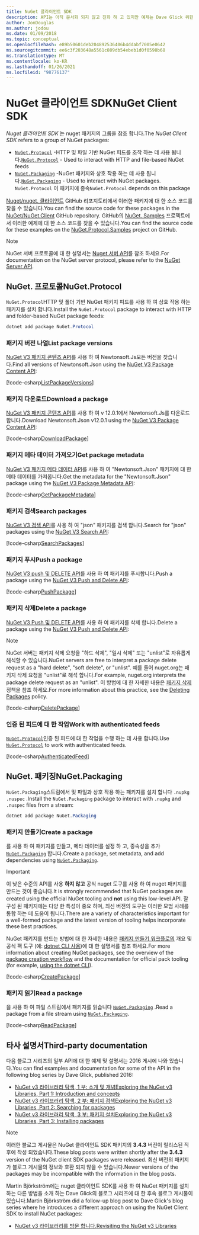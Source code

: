 ```yaml
---
title: NuGet 클라이언트 SDK
description: API는 아직 문서화 되지 않고 진화 하 고 있지만 예제는 Dave Glick 위한 블로그에서 사용할 수 있습니다.
author: JonDouglas
ms.author: jodou
ms.date: 01/09/2018
ms.topic: conceptual
ms.openlocfilehash: e89b50601deb204892536406b4ddabf7005e0642
ms.sourcegitcommit: ee6c3f203648a5561c809db54ebeb1d0f0598b68
ms.translationtype: MT
ms.contentlocale: ko-KR
ms.lasthandoff: 01/26/2021
ms.locfileid: "98776137"
---
```

# <a name="nuget-client-sdk"></a><span data-ttu-id="2db21-103">NuGet 클라이언트 SDK</span><span class="sxs-lookup"><span data-stu-id="2db21-103">NuGet Client SDK</span></span>

<span data-ttu-id="2db21-104">*Nuget 클라이언트 SDK* 는 nuget 패키지의 그룹을 참조 합니다.</span><span class="sxs-lookup"><span data-stu-id="2db21-104">The *NuGet Client SDK* refers to a group of NuGet packages:</span></span>

* <span data-ttu-id="2db21-105">[`NuGet.Protocol`](https://www.nuget.org/packages/NuGet.Protocol) -HTTP 및 파일 기반 NuGet 피드를 조작 하는 데 사용 됩니다.</span><span class="sxs-lookup"><span data-stu-id="2db21-105">[`NuGet.Protocol`](https://www.nuget.org/packages/NuGet.Protocol) - Used to interact with HTTP and file-based NuGet feeds</span></span>
* <span data-ttu-id="2db21-106">[`NuGet.Packaging`](https://www.nuget.org/packages/NuGet.Packaging) -NuGet 패키지와 상호 작용 하는 데 사용 됩니다.</span><span class="sxs-lookup"><span data-stu-id="2db21-106">[`NuGet.Packaging`](https://www.nuget.org/packages/NuGet.Packaging) - Used to interact with NuGet packages.</span></span> <span data-ttu-id="2db21-107">`NuGet.Protocol` 이 패키지에 종속</span><span class="sxs-lookup"><span data-stu-id="2db21-107">`NuGet.Protocol` depends on this package</span></span>

<span data-ttu-id="2db21-108">[Nuget/nuget. 클라이언트](https://github.com/NuGet/NuGet.Client) GitHub 리포지토리에서 이러한 패키지에 대 한 소스 코드를 찾을 수 있습니다.</span><span class="sxs-lookup"><span data-stu-id="2db21-108">You can find the source code for these packages in the [NuGet/NuGet.Client](https://github.com/NuGet/NuGet.Client) GitHub repository.</span></span>
<span data-ttu-id="2db21-109">GitHub의 [NuGet. Samples](https://github.com/NuGet/Samples/tree/master/NuGetProtocolSamples) 프로젝트에서 이러한 예제에 대 한 소스 코드를 찾을 수 있습니다.</span><span class="sxs-lookup"><span data-stu-id="2db21-109">You can find the source code for these examples on the [NuGet.Protocol.Samples](https://github.com/NuGet/Samples/tree/master/NuGetProtocolSamples) project on GitHub.</span></span>

> [!Note]
> <span data-ttu-id="2db21-110">NuGet 서버 프로토콜에 대 한 설명서는 [Nuget 서버 API](~/api/overview.md)를 참조 하세요.</span><span class="sxs-lookup"><span data-stu-id="2db21-110">For documentation on the NuGet server protocol, please refer to the [NuGet Server API](~/api/overview.md).</span></span>

## <a name="nugetprotocol"></a><span data-ttu-id="2db21-111">NuGet. 프로토콜</span><span class="sxs-lookup"><span data-stu-id="2db21-111">NuGet.Protocol</span></span>

<span data-ttu-id="2db21-112">`NuGet.Protocol`HTTP 및 폴더 기반 NuGet 패키지 피드를 사용 하 여 상호 작용 하는 패키지를 설치 합니다.</span><span class="sxs-lookup"><span data-stu-id="2db21-112">Install the `NuGet.Protocol` package to interact with HTTP and folder-based NuGet package feeds:</span></span>

```ps1
dotnet add package NuGet.Protocol
```

### <a name="list-package-versions"></a><span data-ttu-id="2db21-113">패키지 버전 나열</span><span class="sxs-lookup"><span data-stu-id="2db21-113">List package versions</span></span>

<span data-ttu-id="2db21-114">[NuGet V3 패키지 콘텐츠 API](../api/package-base-address-resource.md#enumerate-package-versions)를 사용 하 여 Newtonsoft.Js모든 버전을 찾습니다.</span><span class="sxs-lookup"><span data-stu-id="2db21-114">Find all versions of Newtonsoft.Json using the [NuGet V3 Package Content API](../api/package-base-address-resource.md#enumerate-package-versions):</span></span>

[!code-csharp[ListPackageVersions](~/../nuget-samples/NuGetProtocolSamples/Program.cs?name=ListPackageVersions)]

### <a name="download-a-package"></a><span data-ttu-id="2db21-115">패키지 다운로드</span><span class="sxs-lookup"><span data-stu-id="2db21-115">Download a package</span></span>

<span data-ttu-id="2db21-116">[NuGet V3 패키지 콘텐츠 API](../api/package-base-address-resource.md)를 사용 하 여 v 12.0.1에서 Newtonsoft.Js를 다운로드 합니다.</span><span class="sxs-lookup"><span data-stu-id="2db21-116">Download Newtonsoft.Json v12.0.1 using the [NuGet V3 Package Content API](../api/package-base-address-resource.md):</span></span>

[!code-csharp[DownloadPackage](~/../nuget-samples/NuGetProtocolSamples/Program.cs?name=DownloadPackage)]

### <a name="get-package-metadata"></a><span data-ttu-id="2db21-117">패키지 메타 데이터 가져오기</span><span class="sxs-lookup"><span data-stu-id="2db21-117">Get package metadata</span></span>

<span data-ttu-id="2db21-118">[NuGet V3 패키지 메타 데이터 API](../api/registration-base-url-resource.md)를 사용 하 여 "Newtonsoft.Json" 패키지에 대 한 메타 데이터를 가져옵니다.</span><span class="sxs-lookup"><span data-stu-id="2db21-118">Get the metadata for the "Newtonsoft.Json" package using the [NuGet V3 Package Metadata API](../api/registration-base-url-resource.md):</span></span>

[!code-csharp[GetPackageMetadata](~/../nuget-samples/NuGetProtocolSamples/Program.cs?name=GetPackageMetadata)]

### <a name="search-packages"></a><span data-ttu-id="2db21-119">패키지 검색</span><span class="sxs-lookup"><span data-stu-id="2db21-119">Search packages</span></span>

<span data-ttu-id="2db21-120">[NuGet V3 검색 API](../api/search-query-service-resource.md)를 사용 하 여 "json" 패키지를 검색 합니다.</span><span class="sxs-lookup"><span data-stu-id="2db21-120">Search for "json" packages using the [NuGet V3 Search API](../api/search-query-service-resource.md):</span></span>

[!code-csharp[SearchPackages](~/../nuget-samples/NuGetProtocolSamples/Program.cs?name=SearchPackages)]

### <a name="push-a-package"></a><span data-ttu-id="2db21-121">패키지 푸시</span><span class="sxs-lookup"><span data-stu-id="2db21-121">Push a package</span></span>

<span data-ttu-id="2db21-122">[NuGet V3 push 및 DELETE API](../api/package-publish-resource.md)를 사용 하 여 패키지를 푸시합니다.</span><span class="sxs-lookup"><span data-stu-id="2db21-122">Push a package using the [NuGet V3 Push and Delete API](../api/package-publish-resource.md):</span></span>

[!code-csharp[PushPackage](~/../nuget-samples/NuGetProtocolSamples/Program.cs?name=PushPackage)]

### <a name="delete-a-package"></a><span data-ttu-id="2db21-123">패키지 삭제</span><span class="sxs-lookup"><span data-stu-id="2db21-123">Delete a package</span></span>

<span data-ttu-id="2db21-124">[NuGet V3 Push 및 DELETE API](../api/package-publish-resource.md)를 사용 하 여 패키지를 삭제 합니다.</span><span class="sxs-lookup"><span data-stu-id="2db21-124">Delete a package using the [NuGet V3 Push and Delete API](../api/package-publish-resource.md):</span></span>

> [!Note]
> <span data-ttu-id="2db21-125">NuGet 서버는 패키지 삭제 요청을 "하드 삭제", "일시 삭제" 또는 "unlist"로 자유롭게 해석할 수 있습니다.</span><span class="sxs-lookup"><span data-stu-id="2db21-125">NuGet servers are free to interpret a package delete request as a "hard delete", "soft delete", or "unlist".</span></span>
> <span data-ttu-id="2db21-126">예를 들어 nuget.org는 패키지 삭제 요청을 "unlist"로 해석 합니다.</span><span class="sxs-lookup"><span data-stu-id="2db21-126">For example, nuget.org interprets the package delete request as an "unlist".</span></span> <span data-ttu-id="2db21-127">이 방법에 대 한 자세한 내용은 [패키지 삭제](../nuget-org/policies/deleting-packages.md) 정책을 참조 하세요.</span><span class="sxs-lookup"><span data-stu-id="2db21-127">For more information about this practice, see the [Deleting Packages](../nuget-org/policies/deleting-packages.md) policy.</span></span>

[!code-csharp[DeletePackage](~/../nuget-samples/NuGetProtocolSamples/Program.cs?name=DeletePackage)]

### <a name="work-with-authenticated-feeds"></a><span data-ttu-id="2db21-128">인증 된 피드에 대 한 작업</span><span class="sxs-lookup"><span data-stu-id="2db21-128">Work with authenticated feeds</span></span>

<span data-ttu-id="2db21-129">[`NuGet.Protocol`](https://www.nuget.org/packages/NuGet.Protocol)인증 된 피드에 대 한 작업을 수행 하는 데 사용 합니다.</span><span class="sxs-lookup"><span data-stu-id="2db21-129">Use [`NuGet.Protocol`](https://www.nuget.org/packages/NuGet.Protocol) to work with authenticated feeds.</span></span>

[!code-csharp[AuthenticatedFeed](~/../nuget-samples/NuGetProtocolSamples/Program.cs?name=AuthenticatedFeed)]

## <a name="nugetpackaging"></a><span data-ttu-id="2db21-130">NuGet. 패키징</span><span class="sxs-lookup"><span data-stu-id="2db21-130">NuGet.Packaging</span></span>

<span data-ttu-id="2db21-131">`NuGet.Packaging`스트림에서 및 파일과 상호 작용 하는 패키지를 설치 합니다 `.nupkg` `.nuspec` .</span><span class="sxs-lookup"><span data-stu-id="2db21-131">Install the `NuGet.Packaging` package to interact with `.nupkg` and `.nuspec` files from a stream:</span></span>

```ps1
dotnet add package NuGet.Packaging
```

### <a name="create-a-package"></a><span data-ttu-id="2db21-132">패키지 만들기</span><span class="sxs-lookup"><span data-stu-id="2db21-132">Create a package</span></span>

<span data-ttu-id="2db21-133">를 사용 하 여 패키지를 만들고, 메타 데이터를 설정 하 고, 종속성을 추가 [`NuGet.Packaging`](https://www.nuget.org/packages/NuGet.Packaging) 합니다.</span><span class="sxs-lookup"><span data-stu-id="2db21-133">Create a package, set metadata, and add dependencies using [`NuGet.Packaging`](https://www.nuget.org/packages/NuGet.Packaging).</span></span>

> [!IMPORTANT]
> <span data-ttu-id="2db21-134">이 낮은 수준의 API를 사용 **하지 않고** 공식 nuget 도구를 사용 하 여 nuget 패키지를 만드는 것이 좋습니다.</span><span class="sxs-lookup"><span data-stu-id="2db21-134">It is strongly recommended that NuGet packages are created using the official NuGet tooling and **not** using this low-level API.</span></span> <span data-ttu-id="2db21-135">잘 구성 된 패키지에는 다양 한 특성이 중요 하며, 최신 버전의 도구는 이러한 모범 사례를 통합 하는 데 도움이 됩니다.</span><span class="sxs-lookup"><span data-stu-id="2db21-135">There are a variety of characteristics important for a well-formed package and the latest version of tooling helps incorporate these best practices.</span></span>
> 
> <span data-ttu-id="2db21-136">NuGet 패키지를 만드는 방법에 대 한 자세한 내용은 [패키지 만들기 워크플로의](../create-packages/overview-and-workflow.md) 개요 및 공식 팩 도구 (예: [dotnet CLI 사용](../create-packages/creating-a-package-dotnet-cli.md))에 대 한 설명서를 참조 하세요.</span><span class="sxs-lookup"><span data-stu-id="2db21-136">For more information about creating NuGet packages, see the overview of the [package creation workflow](../create-packages/overview-and-workflow.md) and the documentation for official pack tooling (for example, [using the dotnet CLI](../create-packages/creating-a-package-dotnet-cli.md)).</span></span>

[!code-csharp[CreatePackage](~/../nuget-samples/NuGetProtocolSamples/Program.cs?name=CreatePackage)]

### <a name="read-a-package"></a><span data-ttu-id="2db21-137">패키지 읽기</span><span class="sxs-lookup"><span data-stu-id="2db21-137">Read a package</span></span>

<span data-ttu-id="2db21-138">을 사용 하 여 파일 스트림에서 패키지를 읽습니다 [`NuGet.Packaging`](https://www.nuget.org/packages/NuGet.Packaging) .</span><span class="sxs-lookup"><span data-stu-id="2db21-138">Read a package from a file stream using [`NuGet.Packaging`](https://www.nuget.org/packages/NuGet.Packaging).</span></span>

[!code-csharp[ReadPackage](~/../nuget-samples/NuGetProtocolSamples/Program.cs?name=ReadPackage)]

## <a name="third-party-documentation"></a><span data-ttu-id="2db21-139">타사 설명서</span><span class="sxs-lookup"><span data-stu-id="2db21-139">Third-party documentation</span></span>

<span data-ttu-id="2db21-140">다음 블로그 시리즈의 일부 API에 대 한 예제 및 설명서는 2016 게시에 나와 있습니다.</span><span class="sxs-lookup"><span data-stu-id="2db21-140">You can find examples and documentation for some of the API in the following blog series by Dave Glick, published 2016:</span></span>

- [<span data-ttu-id="2db21-141">NuGet v3 라이브러리 탐색, 1 부: 소개 및 개념</span><span class="sxs-lookup"><span data-stu-id="2db21-141">Exploring the NuGet v3 Libraries, Part 1: Introduction and concepts</span></span>](http://daveaglick.com/posts/exploring-the-nuget-v3-libraries-part-1)
- [<span data-ttu-id="2db21-142">NuGet v3 라이브러리 탐색, 2 부: 패키지 검색</span><span class="sxs-lookup"><span data-stu-id="2db21-142">Exploring the NuGet v3 Libraries, Part 2: Searching for packages</span></span>](http://daveaglick.com/posts/exploring-the-nuget-v3-libraries-part-2)
- [<span data-ttu-id="2db21-143">NuGet v3 라이브러리 탐색, 3 부: 패키지 설치</span><span class="sxs-lookup"><span data-stu-id="2db21-143">Exploring the NuGet v3 Libraries, Part 3: Installing packages</span></span>](http://daveaglick.com/posts/exploring-the-nuget-v3-libraries-part-3)

> [!Note]
> <span data-ttu-id="2db21-144">이러한 블로그 게시물은 NuGet 클라이언트 SDK 패키지의 **3.4.3** 버전이 릴리스된 직후에 작성 되었습니다.</span><span class="sxs-lookup"><span data-stu-id="2db21-144">These blog posts were written shortly after the **3.4.3** version of the NuGet client SDK packages were released.</span></span>
> <span data-ttu-id="2db21-145">최신 버전의 패키지가 블로그 게시물의 정보와 호환 되지 않을 수 있습니다.</span><span class="sxs-lookup"><span data-stu-id="2db21-145">Newer versions of the packages may be incompatible with the information in the blog posts.</span></span>

<span data-ttu-id="2db21-146">Martin Björkström에는 nuget 클라이언트 SDK를 사용 하 여 NuGet 패키지를 설치 하는 다른 방법을 소개 하는 Dave Glick의 블로그 시리즈에 대 한 후속 블로그 게시물이 있습니다.</span><span class="sxs-lookup"><span data-stu-id="2db21-146">Martin Björkström did a follow-up blog post to Dave Glick's blog series where he introduces a different approach on using the NuGet Client SDK to install NuGet packages:</span></span>

- [<span data-ttu-id="2db21-147">NuGet v3 라이브러리를 방문 합니다.</span><span class="sxs-lookup"><span data-stu-id="2db21-147">Revisiting the NuGet v3 Libraries</span></span>](https://martinbjorkstrom.com/posts/2018-09-19-revisiting-nuget-client-libraries)
